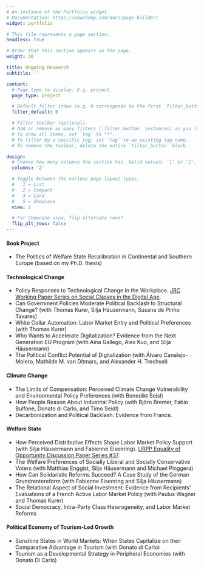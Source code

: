 ```yaml
---
# An instance of the Portfolio widget.
# Documentation: https://wowchemy.com/docs/page-builder/
widget: portfolio

# This file represents a page section.
headless: true

# Order that this section appears on the page.
weight: 30

title: Ongoing Research
subtitle: ''

content:
  # Page type to display. E.g. project.
  page_type: project

  # Default filter index (e.g. 0 corresponds to the first `filter_button` instance below).
  filter_default: 0

  # Filter toolbar (optional).
  # Add or remove as many filters (`filter_button` instances) as you like.
  # To show all items, set `tag` to "*".
  # To filter by a specific tag, set `tag` to an existing tag name.
  # To remove the toolbar, delete the entire `filter_button` block.

design:
  # Choose how many columns the section has. Valid values: '1' or '2'.
  columns: '2'

  # Toggle between the various page layout types.
  #   1 = List
  #   2 = Compact
  #   3 = Card
  #   5 = Showcase
  view: 2

  # For Showcase view, flip alternate rows?
  flip_alt_rows: false
---
```


#### Book Project

* The Politics of Welfare State Recalibration in Continental and Southern Europe (based on my Ph.D. thesis)


#### Technological Change 

* Policy Responses to Technological Change in the Workplace. [JRC Working Paper Series on Social Classes in the Digital Age](https://retobuergisser.com/publication/ecjrc_policy/).
* Can Government Policies Moderate Political Backlash to Structural Change? (with Thomas Kurer, Silja Häusermann, Susana de Pinho Tavares)
* White Collar Automation: Labor Market Entry and Political Preferences (with Thomas Kurer)
* Who Wants to Accelerate Digitalization? Evidence from the Next Generation EU Program (with Aina Gallego, Alex Kuo, and Silja Häusermann)
* The Political Conflict Potential of Digitalization (with Álvaro Canalejo-Molero, Mathilde M. van Ditmars, and Alexander H. Trechsel) 

#### Climate Change

* The Limits of Compensation: Perceived Climate Change Vulnerability and Environmental Policy Preferences (with Benedikt Seisl) 
* How People Reason About Industrial Policy (with Björn Bremer, Fabio Bulfone, Donato di Carlo, and Timo Seidl)
* Decarbonization and Political Backlash: Evidence from France. 

#### Welfare State 

* How Perceived Distributive Effects Shape Labor Market Policy Support (with Silja Häusermann and Fabienne Eisenring). [URPP Equality of Opportunity Discussion Paper Series #37](https://www.urpp-equality.uzh.ch/dam/jcr:21c1e50b-9669-42e0-b93e-005bc95465e4/37_Buergisser_Eisenring_Haeusermann_DistEffects.pdf).
* The Welfare Preferences of Socially Liberal and Socially Conservative Voters (with Matthias Enggist, Silja Häusermann and Michael Pinggera)
* How Can Solidaristic Reforms Succeed? A Case Study of the German Grundrentereform (with Fabienne Eisenring and Silja Häusermann)
* The Relational Aspect of Social Investment: Evidence from Recipients' Evaluations of a French Active Labor Market Policy (with Paulus Wagner and Thomas Kurer)
* Social Democracy, Intra-Party Class Heterogeneity, and Labor Market Reforms

#### Political Economy of Tourism-Led Growth 

* Sunshine States in World Markets: When States Capitalize on their Comparative Advantage in Tourism (with Donato di Carlo)
* Tourism as a Developmental Strategy in Peripheral Economies (with Donato Di Carlo)


